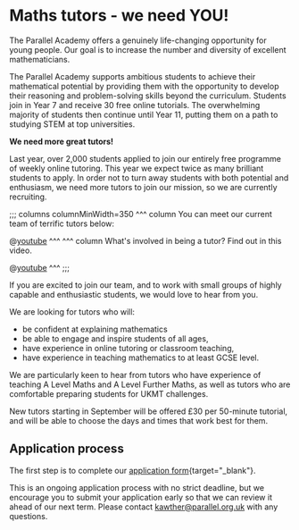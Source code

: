 # Maths tutors - we need YOU! 

The Parallel Academy offers a genuinely life-changing opportunity for young people. Our goal is to increase the number and diversity of excellent mathematicians.  

The Parallel Academy supports ambitious students to achieve their mathematical potential by providing them with the opportunity to develop their reasoning and problem-solving skills beyond the curriculum. Students join in Year 7 and receive 30 free online tutorials. The overwhelming majority of students then continue until Year 11, putting them on a path to studying STEM at top universities.  

**We need more great tutors!**  

Last year, over 2,000 students applied to join our entirely free programme of weekly online tutoring. This year we expect twice as many brilliant students to apply. In order not to turn away students with both potential and enthusiasm, we need more tutors to join our mission, so we are currently recruiting.  

;;; columns columnMinWidth=350
^^^ column
You can meet our current team of terrific tutors below:

@[youtube](watch?v=ZPdHoh7xe9c&rel=0)
^^^
^^^ column
What's involved in being a tutor? Find out in this video.

@[youtube](watch?v=plNThptd9qU&rel=0)
^^^
;;;

If you are excited to join our team, and to work with small groups of highly capable and enthusiastic students, we would love to hear from you.  

We are looking for tutors who will:  
* be confident at explaining mathematics  
* be able to engage and inspire students of all ages,  
* have experience in online tutoring or classroom teaching,  
* have experience in teaching mathematics to at least GCSE level.  

We are particularly keen to hear from tutors who have experience of teaching A Level Maths and A Level Further Maths, as well as tutors who are comfortable preparing students for UKMT challenges.  

New tutors starting in September will be offered £30 per 50-minute tutorial, and will be able to choose the days and times that work best for them.  


## Application process

The first step is to complete our [application form](https://forms.gle/Q1VpV6worPbFAZFL9){target="_blank"}.  

This is an ongoing application process with no strict deadline, but we encourage you to submit your application early so that we can review it ahead of our next term.
Please contact [kawther@parallel.org.uk](mailto:kawther@parallel.org.uk) with any questions.  
